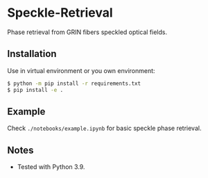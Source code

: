 # Speckle-Retrieval

Phase retrieval from GRIN fibers speckled optical fields.


## Installation

Use in virtual environment or you own environment:
```bash
$ python -m pip install -r requirements.txt
$ pip install -e .
```


## Example

Check `./notebooks/example.ipynb` for basic speckle phase retrieval.


## Notes

- Tested with Python 3.9.
